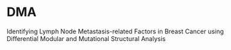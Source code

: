 # DMA
Identifying Lymph Node Metastasis-related Factors in Breast Cancer using Differential Modular and Mutational Structural Analysis
